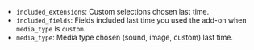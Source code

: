 -   `included_extensions`: Custom selections chosen last time.
-   `included_fields`: Fields included last time you used the add-on when `media_type` is `custom`.
-   `media_type`: Media type chosen (sound, image, custom) last time.

